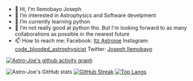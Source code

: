 


- 👋 Hi, I’m Ilemobayo Joseph
- 👀 I’m interested in Astrophysics and Software develpment
- 🌱 I’m currently learning python
- 💞️ I’m not really good at python tho. But I'm looking forward to as many collaborations as possible in the nearest future
- 📫 How to reach me: Facebook: [Itz Astrojoe](https://web.facebook.com/tolu.ilemobayo.5)
                      Instagram: [code_blooded_astrophysicist](https://www.instagram.com/code_blooded_astrophysicist/)
                      Twitter: [Joseph Ilemobayo](https://twitter.com/JIlemobayo)
<!---
Astro-Joe/Astro-Joe is a ✨ special ✨ repository because its `README.md` (this file) appears on your GitHub profile.
You can click the Preview link to take a look at your changes.
--->
[![Astro-Joe's github activity graph](https://activity-graph.herokuapp.com/graph?username=Astro-Joe)](https://github.com/ashutosh00710/github-readme-activity-graph)

![Astro-Joe's GitHub stats](https://github-readme-stats.vercel.app/api?username=Astro-Joe&show_icons=true&theme=radical)
[![GitHub Streak](https://streak-stats.demolab.com?user=Astro-Joe&theme=radical&hide_border=true&border_radius=11&date_format=M%20j%5B%2C%20Y%5D)](https://git.io/streak-stats)
[![Top Langs](https://github-readme-stats.vercel.app/api/top-langs/?username=Astro-Joe)](https://github.com/anuraghazra/github-readme-stats)
